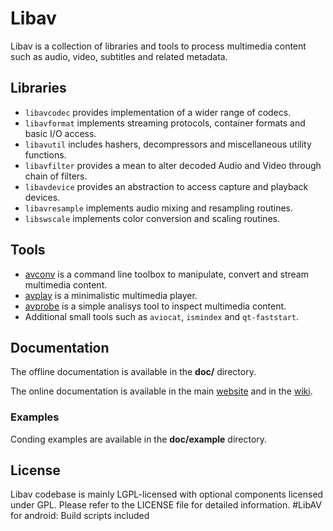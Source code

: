 Libav
=====

Libav is a collection of libraries and tools to process multimedia content
such as audio, video, subtitles and related metadata.

## Libraries

* `libavcodec` provides implementation of a wider range of codecs.
* `libavformat` implements streaming protocols, container formats and basic I/O access.
* `libavutil` includes hashers, decompressors and miscellaneous utility functions.
* `libavfilter` provides a mean to alter decoded Audio and Video through chain of filters.
* `libavdevice` provides an abstraction to access capture and playback devices.
* `libavresample` implements audio mixing and resampling routines.
* `libswscale` implements color conversion and scaling routines.

## Tools

* [avconv](http://libav.org/avconv.html) is a command line toolbox to
  manipulate, convert and stream multimedia content.
* [avplay](http://libav.org/avplay.html) is a minimalistic multimedia player.
* [avprobe](http://libav.org/avprobe.html) is a simple analisys tool to inspect
  multimedia content.
* Additional small tools such as `aviocat`, `ismindex` and `qt-faststart`.

## Documentation

The offline documentation is available in the **doc/** directory.

The online documentation is available in the main [website](http://libav.org)
and in the [wiki](http://wiki.libav.org).

### Examples

Conding examples are available in the **doc/example** directory.

## License

Libav codebase is mainly LGPL-licensed with optional components licensed under
GPL. Please refer to the LICENSE file for detailed information.
#LibAV for android: Build scripts included
